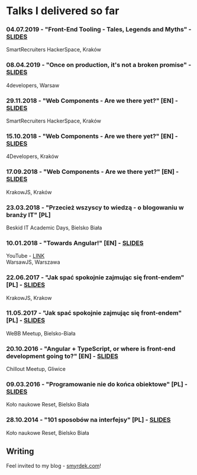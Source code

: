 # Talks I delivered so far


### 04.07.2019 - "Front-End Tooling - Tales, Legends and Myths" - [SLIDES](https://docs.google.com/presentation/d/e/2PACX-1vSk6lx0Y5_twMeOZ0gcv-ZafoPaGiD4nNdG5xHE4wIGqmfOVTV7XfbfLqCqr6XPTVxwYn2X68Ujy2bc/pub?start=false&loop=false&delayms=15000)
SmartRecruiters HackerSpace, Kraków

### 08.04.2019 - "Once on production, it's not a broken promise" - [SLIDES](https://docs.google.com/presentation/d/e/2PACX-1vTzGwaHXRwJTjY4-OiZ66RxxRgC2DOcP_Rd3f2NdfgXLzD3TtugNWOYPG9BhYOia5-xHfKAR5nZHm2p/pub?start=false&loop=false&delayms=15000)
4developers, Warsaw

### 29.11.2018 - "Web Components - Are we there yet?" \[EN] - [SLIDES](https://docs.google.com/presentation/d/e/2PACX-1vQ8BvBxGnPwHHLeroB6kt6y20znSQkEDGkkIK3IRpdJk3_gbo2sYoRf6wNQKPt4Xx3jSYBKdhJWL5_2/pub?start=false&loop=false&delayms=10000)
SmartRecruiters HackerSpace, Kraków

### 15.10.2018 - "Web Components - Are we there yet?" \[EN] - [SLIDES](https://docs.google.com/presentation/d/e/2PACX-1vQ8BvBxGnPwHHLeroB6kt6y20znSQkEDGkkIK3IRpdJk3_gbo2sYoRf6wNQKPt4Xx3jSYBKdhJWL5_2/pub?start=false&loop=false&delayms=10000)
4Developers, Kraków

### 17.09.2018 - "Web Components - Are we there yet?" \[EN] - [SLIDES](https://docs.google.com/presentation/d/e/2PACX-1vQ8BvBxGnPwHHLeroB6kt6y20znSQkEDGkkIK3IRpdJk3_gbo2sYoRf6wNQKPt4Xx3jSYBKdhJWL5_2/pub?start=false&loop=false&delayms=10000)
KrakowJS, Kraków

### 23.03.2018 - "Przecież wszyscy to wiedzą - o blogowaniu w branży IT" \[PL]
Beskid IT Academic Days, Bielsko Biała

### 10.01.2018 - "Towards Angular!" \[EN] - [SLIDES](https://docs.google.com/presentation/d/e/2PACX-1vQ73VZPdmng90ENOevgg_IQdfb9TBuCJMIyyiWzdJFUjp8ib_VIqr1Xn4QAbq1yU-rt4SgNr6N-RcmV/pub?start=false&loop=false&delayms=15000)
YouTube - [LINK](https://www.youtube.com/watch?v=v-GLQk-vcLo)  
WarsawJS, Warszawa

### 22.06.2017 - "Jak spać spokojnie zajmując się front-endem" \[PL] - [SLIDES](https://docs.google.com/presentation/d/e/2PACX-1vSpeleCnfISugwJuoxZWSygGgtENkMC1s2NMjApx-joK0awKgUHnws3CZ-HeOccNUCRgL9QbkoY3MvE/pub?start=false&loop=false&delayms=10000)
KrakowJS, Krakow

### 11.05.2017 - "Jak spać spokojnie zajmując się front-endem" \[PL] - [SLIDES](https://docs.google.com/presentation/d/e/2PACX-1vSpeleCnfISugwJuoxZWSygGgtENkMC1s2NMjApx-joK0awKgUHnws3CZ-HeOccNUCRgL9QbkoY3MvE/pub?start=false&loop=false&delayms=10000)
WeBB Meetup, Bielsko-Biała

### 20.10.2016 - "Angular + TypeScript, or where is front-end development going to?" \[EN] - [SLIDES](https://docs.google.com/presentation/d/e/2PACX-1vSSgscrmFh4Pb4UX4E8jqkwThh9RUiair8klzu3GcCtVS6qQcnxAtvxak1Rwq8YkYTxu6EeGjo_OOZV/pub?start=false&loop=false&delayms=10000)
Chillout Meetup, Gliwice

### 09.03.2016 - "Programowanie nie do końca obiektowe" \[PL] - [SLIDES](https://www.slideshare.net/PrzemekSmyrdek/notsoobject-oriented-programming)
Koło naukowe Reset, Bielsko Biała

### 28.10.2014 - "101 sposobów na interfejsy" \[PL] - [SLIDES](https://www.slideshare.net/PrzemekSmyrdek/interfaces-101)
Koło naukowe Reset, Bielsko Biała

## Writing

Feel invited to my blog - [smyrdek.com](https://smyrdek.com/)!
